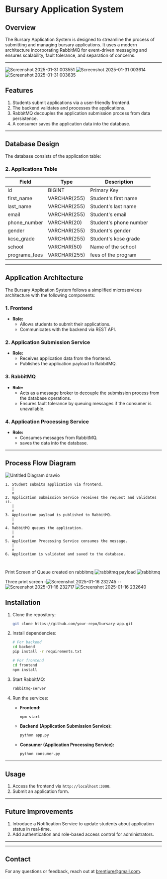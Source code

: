 # Bursary Application System

## Overview
The Bursary Application System is designed to streamline the process of submitting and managing bursary applications. It uses a modern architecture incorporating RabbitMQ for event-driven messaging and ensures scalability, fault tolerance, and separation of concerns.

---
![Screenshot 2025-01-31 003551](https://github.com/user-attachments/assets/c7fd5961-4046-4510-bc37-56072d0a8227)
![Screenshot 2025-01-31 003614](https://github.com/user-attachments/assets/2357f024-717a-4761-a0b0-1100645e55f6)
![Screenshot 2025-01-31 003635](https://github.com/user-attachments/assets/27383dff-f10d-4eb1-ad1f-f21e66769b97)




## Features
1. Students submit applications via a user-friendly frontend.
2. The backend validates and processes the applications.
3. RabbitMQ decouples the application submission process from data persistence.
4. A consumer saves the application data into the database.

---

## Database Design
The database consists of the application table:



### 2. **Applications Table**

| Field              | Type         | Description                               |
|--------------------|--------------|-------------------------------------------|
| id                 | BIGINT       | Primary Key                               |
| first_name         | VARCHAR(255) | Student's first name                      |
| last_name          | VARCHAR(255) | Student's last name                       |
| email              | VARCHAR(255) | Student's email                           |
| phone_number       | VARCHAR(20)  | Student's phone number                    |
| gender             | VARCHAR(255) | Student's gender                          |
| kcse_grade         | VARCHAR(255) | Student's kcse grade                      |
| school             | VARCHAR(50)  | Name of the school                        |
| programe_fees      | VARCHAR(255) | fees of the program                       |
 

---

## Application Architecture
The Bursary Application System follows a simplified microservices architecture with the following components:

### 1. **Frontend**
- **Role:**
  - Allows students to submit their applications.
  - Communicates with the backend via REST API.

### 2. **Application Submission Service**
- **Role:**
  - Receives application data from the frontend.
  - Publishes the application payload to RabbitMQ.

### 3. **RabbitMQ**
- **Role:**
  - Acts as a message broker to decouple the submission process from the database operations.
  - Ensures fault tolerance by queuing messages if the consumer is unavailable.

### 4. **Application Processing Service**
- **Role:**
  - Consumes messages from RabbitMQ.
  - saves the data into the database.

---

## Process Flow Diagram
![Untitled Diagram drawio](https://github.com/user-attachments/assets/029cfb82-a73f-47bb-81bd-4435c064fa0d)



```plaintext
1. Student submits application via frontend.
   |
   v
2. Application Submission Service receives the request and validates it.
   |
   v
3. Application payload is published to RabbitMQ.
   |
   v
4. RabbitMQ queues the application.
   |
   v
5. Application Processing Service consumes the message.
   |
   v
6. Application is validated and saved to the database.
   
   
```
Print Screen of Queue created on rabbitmq
![rabbitmq payload](https://github.com/user-attachments/assets/a22ec93b-b246-4c4a-81ec-cee4e841fed0)
![rabbitmq](https://github.com/user-attachments/assets/ce7815be-811e-433a-9b2c-b989ac4c25ba)

Three print screen 
-![Screenshot 2025-01-16 232745](https://github.com/user-attachments/assets/cae3d091-a4f5-4b66-91e1-90fd04034266)
--![Screenshot 2025-01-16 232717](https://github.com/user-attachments/assets/079d5b76-11b7-4ee8-a00f-d4ce4b3a255e)
![Screenshot 2025-01-16 232640](https://github.com/user-attachments/assets/bd31bcc3-65c7-4b57-9786-84a0648a3c88)


## Installation
1. Clone the repository:
   ```bash
   git clone https://github.com/your-repo/bursary-app.git
   ```

2. Install dependencies:
   ```bash
   # For backend
   cd backend
   pip install -r requirements.txt
   
   # For frontend
   cd frontend
   npm install
   ```

3. Start RabbitMQ:
   ```bash
   rabbitmq-server
   ```

4. Run the services:
   - **Frontend:**
     ```bash
     npm start
     ```
   - **Backend (Application Submission Service):**
     ```bash
     python app.py
     ```
   - **Consumer (Application Processing Service):**
     ```bash
     python consumer.py
     ```

---

## Usage
1. Access the frontend via `http://localhost:3000`.
2. Submit an application form.


---

## Future Improvements
1. Introduce a Notification Service to update students about application status in real-time.
2. Add authentication and role-based access control for administrators.

---



---

## Contact
For any questions or feedback, reach out at brentjure@gmail.com.

